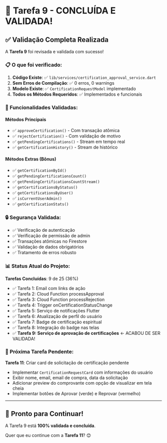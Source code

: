 # 🎉 Tarefa 9 - CONCLUÍDA E VALIDADA!

## ✅ Validação Completa Realizada

A **Tarefa 9** foi revisada e validada com sucesso!

### 📋 O que foi verificado:

1. **Código Existe**: ✅ `lib/services/certification_approval_service.dart`
2. **Sem Erros de Compilação**: ✅ 0 erros, 0 warnings
3. **Modelo Existe**: ✅ `CertificationRequestModel` implementado
4. **Todos os Métodos Requeridos**: ✅ Implementados e funcionais

### 🎯 Funcionalidades Validadas:

#### Métodos Principais
- ✅ `approveCertification()` - Com transação atômica
- ✅ `rejectCertification()` - Com validação de motivo
- ✅ `getPendingCertifications()` - Stream em tempo real
- ✅ `getCertificationHistory()` - Stream de histórico

#### Métodos Extras (Bônus)
- ✅ `getCertificationById()`
- ✅ `getPendingCertificationsCount()`
- ✅ `getPendingCertificationsCountStream()`
- ✅ `getCertificationsByStatus()`
- ✅ `getCertificationsByUser()`
- ✅ `isCurrentUserAdmin()`
- ✅ `getCertificationStats()`

### 🔒 Segurança Validada:
- ✅ Verificação de autenticação
- ✅ Verificação de permissão de admin
- ✅ Transações atômicas no Firestore
- ✅ Validação de dados obrigatórios
- ✅ Tratamento de erros robusto

### 📊 Status Atual do Projeto:

**Tarefas Concluídas**: 9 de 25 (36%)

- ✅ Tarefa 1: Email com links de ação
- ✅ Tarefa 2: Cloud Function processApproval
- ✅ Tarefa 3: Cloud Function processRejection
- ✅ Tarefa 4: Trigger onCertificationStatusChange
- ✅ Tarefa 5: Serviço de notificações Flutter
- ✅ Tarefa 6: Atualização de perfil do usuário
- ✅ Tarefa 7: Badge de certificação espiritual
- ✅ Tarefa 8: Integração do badge nas telas
- ✅ **Tarefa 9: Serviço de aprovação de certificações** ← ACABOU DE SER VALIDADA!

### 🎯 Próxima Tarefa Pendente:

**Tarefa 11**: Criar card de solicitação de certificação pendente
- Implementar `CertificationRequestCard` com informações do usuário
- Exibir nome, email, email de compra, data da solicitação
- Adicionar preview do comprovante com opção de visualizar em tela cheia
- Implementar botões de Aprovar (verde) e Reprovar (vermelho)

---

## 🚀 Pronto para Continuar!

A Tarefa 9 está **100% validada e concluída**. 

Quer que eu continue com a **Tarefa 11**? 😊
